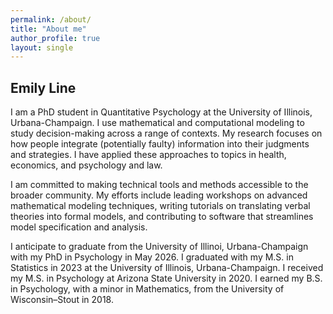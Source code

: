 ```yaml
---
permalink: /about/
title: "About me"
author_profile: true
layout: single
---
```




## Emily Line

I am a PhD student in Quantitative Psychology at the University of Illinois, Urbana-Champaign. I use mathematical and computational modeling to study decision-making across a range of contexts. 
My research focuses on how people integrate (potentially faulty) information into their judgments and strategies. I have applied these approaches to topics in health, 
economics, and psychology and law. 

I am committed to making technical tools and methods accessible to the broader community. My efforts include leading workshops on advanced mathematical modeling techniques, writing tutorials on translating verbal theories
into formal models, and contributing to software that streamlines model specification and analysis. 

I anticipate to graduate from the University of Illinoi, Urbana-Champaign with my PhD in Psychology in May 2026. I graduated with my M.S. in Statistics in 2023 at the University of Illinois, Urbana-Champaign. I received my M.S. in Psychology at Arizona State University in 2020. I earned my B.S. in Psychology, with a minor in Mathematics, from the University of Wisconsin–Stout in 2018.

